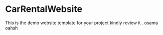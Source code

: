 # CarRentalWebsite
This is the demo website template for your project kindly review it .
osama 
oahsh

